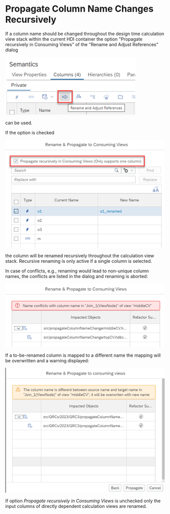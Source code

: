 # Propagate Column Name Changes Recursively

If a column name should be changed throughout the design time calculation view stack within the current HDI container the option "Propagate recursively in Consuming Views" of the "Rename and Adjust References" dialog 

![rename and adjust icon](./screenshots/renameAndAdjust.png)

can be used.

If the option is checked 

![propagate name change recursively](./screenshots/propagateInConsumingViews.png)

the column will be renamed recursively throughout the calculation view stack. Recursive renaming is only active if a single column is selected.

In case of conflicts, e.g., renaming would lead to non-unique column names, the conflicts are listed in the dialog and renaming is aborted:

![potential conflicts during renaming](./screenshots/errorDuringRenaming.png)

If a to-be-renamed column is mapped to a different name the mapping will be overwritten and a warning displayed:

![warning of renaming](./screenshots/warningDuringRenaming.png)


If option *Propagate recursively in Consuming Views* is unchecked only the input columns of directly dependent calculation views are renamed.

